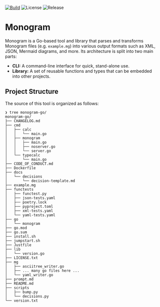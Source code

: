 [![Build](https://github.com/monogram-project/monogram-go/actions/workflows/build-and-test.yml/badge.svg?branch=main)](https://github.com/monogram-project/monogram-go/actions/workflows/build-and-test.yml)
![License](https://img.shields.io/github/license/monogram-project/monogram-go)
![Release](https://img.shields.io/github/v/release/monogram-project/monogram-go)

# Monogram

Monogram is a Go-based tool and library that parses and transforms Monogram
files (e.g. `example.mg`) into various output formats such as XML, JSON, Mermaid
diagrams, and more. Its architecture is split into two main parts:

- **CLI:** A command-line interface for quick, stand-alone use.
- **Library:** A set of reusable functions and types that can be embedded into
  other projects.

## Project Structure

The source of this tool is organized as follows:

```
❯ tree monogram-go/
monogram-go/
├── CHANGELOG.md
├── cmd
│   ├── calc
│   │   └── main.go
│   ├── monogram
│   │   ├── main.go
│   │   ├── noserver.go
│   │   └── server.go
│   └── typecalc
│       └── main.go
├── CODE_OF_CONDUCT.md
├── Dockerfile
├── docs
│   └── decisions
│       └── decision-template.md
├── example.mg
├── functests
│   ├── functest.py
│   ├── json-tests.yaml
│   ├── poetry.lock
│   ├── pyproject.toml
│   ├── xml-tests.yaml
│   └── yaml-tests.yaml
├── go
│   └── monogram
├── go.mod
├── go.sum
├── install.sh
├── jumpstart.sh
├── Justfile
├── lib
│   └── version.go
├── LICENSE.txt
├── mg
│   ├── asciitree_writer.go
│   ├── ... many go files here ...
│   └── yaml_writer.go
├── prompt.md
├── README.md
├── scripts
│   ├── bump.py
│   └── decisions.py
└── version.txt
```

